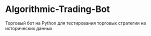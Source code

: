 # Algorithmic-Trading-Bot
Торговый бот на Python для тестирования торговых стратегии на исторических данных
